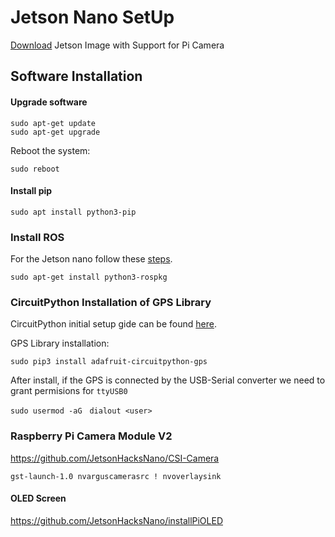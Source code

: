# Jetson Nano SetUp

[Download](https://developer.nvidia.com/embedded/downloads#?search=RPi%20IMX477%20Support%20Nano%202GB) Jetson Image with Support for Pi Camera


## Software Installation

#### Upgrade software
```
sudo apt-get update
sudo apt-get upgrade
```

Reboot the system:
```
sudo reboot
```

#### Install pip
```
sudo apt install python3-pip
```

### Install ROS
For the Jetson nano follow these [steps](https://elinux.org/Jetson_Zoo).

```
sudo apt-get install python3-rospkg
```


### CircuitPython Installation of GPS Library

CircuitPython initial setup gide can be found [here](https://learn.adafruit.com/circuitpython-libraries-on-linux-and-the-nvidia-jetson-nano/initial-setup).


GPS Library installation:
```
sudo pip3 install adafruit-circuitpython-gps
```

After install, if the GPS is connected by the USB-Serial converter we need to grant permisions for `ttyUSB0`
```
sudo usermod -aG　dialout <user>
```

### Raspberry Pi Camera Module V2

https://github.com/JetsonHacksNano/CSI-Camera

`gst-launch-1.0 nvarguscamerasrc ! nvoverlaysink`

#### OLED Screen
https://github.com/JetsonHacksNano/installPiOLED
